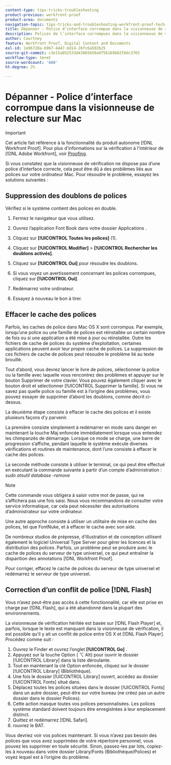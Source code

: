 ```yaml
---
content-type: tips-tricks-troubleshooting
product-previous: workfront-proof
product-area: documents
navigation-topic: tips-tricks-and-troubleshooting-workfront-proof-tech-corner
title: Dépanner - Police d’interface corrompue dans la visionneuse de relecture sur Mac
description: Polices de l’interface corrompues dans la visionneuse de vérification sur Mac
author: Courtney
feature: Workfront Proof, Digital Content and Documents
exl-id: 1e96720a-b967-4447-bd14-26fc6a502b25
source-git-commit: c3e15a052533d43065b50a9f56169b82f8dc3765
workflow-type: tm+mt
source-wordcount: '660'
ht-degree: 2%

---
```


# Dépanner - Police d’interface corrompue dans la visionneuse de relecture sur Mac

>[!IMPORTANT]
>
>Cet article fait référence à la fonctionnalité du produit autonome [!DNL Workfront Proof]. Pour plus d&#39;informations sur la vérification à l&#39;intérieur de [!DNL Adobe Workfront], voir [Proofing](../../../review-and-approve-work/proofing/proofing.md).

Si vous constatez que la visionneuse de vérification ne dispose pas d’une police d’interface correcte, cela peut être dû à des problèmes liés aux polices sur votre ordinateur Mac. Pour résoudre le problème, essayez les solutions suivantes :

## Suppression des doublons de polices

Vérifiez si le système contient des polices en double.

1. Fermez le navigateur que vous utilisez.
1. Ouvrez l’application Font Book dans votre dossier Applications .
1. Cliquez sur **[!UICONTROL Toutes les polices]** (1).
1. Cliquez sur **[!UICONTROL Modifier]** > **[!UICONTROL Rechercher les doublons activés]**.

1. Cliquez sur **[!UICONTROL Oui]** pour résoudre les doublons.
1. Si vous voyez un avertissement concernant les polices corrompues, cliquez sur **[!UICONTROL Oui]**.
1. Redémarrez votre ordinateur.
1. Essayez à nouveau le bon à tirer.

## Effacer le cache des polices

Parfois, les caches de police dans Mac OS X sont corrompus. Par exemple, lorsqu’une police ou une famille de polices est réinstallée un certain nombre de fois ou si une application a été mise à jour ou réinstallée. Outre les fichiers de cache de polices du système d’exploitation, certaines applications peuvent avoir leur propre cache de polices. La suppression de ces fichiers de cache de polices peut résoudre le problème lié au texte brouillé.

Tout d’abord, vous devrez lancer le livre de polices, sélectionner la police ou la famille avec laquelle vous rencontrez des problèmes et appuyer sur le bouton Supprimer de votre clavier. Vous pouvez également cliquer avec le bouton droit et sélectionner [!UICONTROL Supprimer la famille]. Si vous ne savez pas quelle police ou famille est à l’origine des problèmes, vous pouvez essayer de supprimer d’abord les doublons, comme décrit ci-dessus.

La deuxième étape consiste à effacer le cache des polices et il existe plusieurs façons d’y parvenir.

La première consiste simplement à redémarrer en mode sans danger en maintenant la touche Maj enfoncée immédiatement lorsque vous entendez les chimpanzés de démarrage. Lorsque ce mode se charge, une barre de progression s’affiche, pendant laquelle le système exécute diverses vérifications et routines de maintenance, dont l’une consiste à effacer le cache des polices.

La seconde méthode consiste à utiliser le terminal, ce qui peut être effectué en exécutant la commande suivante à partir d’un compte d’administration : *sudo atsutil database -remove*

>[!NOTE]
>
>Cette commande vous obligera à saisir votre mot de passe, qui ne s’affichera pas une fois saisi. Nous vous recommandons de consulter votre service informatique, car cela peut nécessiter des autorisations d’administrateur sur votre ordinateur.

Une autre approche consiste à utiliser un utilitaire de mise en cache des polices, tel que FontNuke, et à effacer le cache avec son aide.

De nombreux studios de prépresse, d’illustration et de conception utilisent également le logiciel Universal Type Server pour gérer les licences et la distribution des polices. Parfois, un problème peut se produire avec le cache de polices du serveur de type universel, ce qui peut entraîner la disparition des annotations [!DNL Workfront Proof].

Pour corriger, effacez le cache de polices du serveur de type universel et redémarrez le serveur de type universel.

## Correction d’un conflit de police [!DNL Flash]

Vous n’avez peut-être pas accès à cette fonctionnalité, car elle est prise en charge par [!DNL Flash], qui a été abandonné dans la plupart des environnements.

La visionneuse de vérification héritée est basée sur [!DNL Flash Player] et, parfois, lorsque le texte est manquant dans la visionneuse de vérification, il est possible qu’il y ait un conflit de police entre OS X et [!DNL Flash Player]. Procédez comme suit :

1. Ouvrez le Finder et ouvrez l’onglet **[!UICONTROL Go]** .
1. Appuyez sur la touche Option ( ⌥ Alt) pour ouvrir le dossier [!UICONTROL Library] dans la liste déroulante.
1. Tout en maintenant la clé Option enfoncée, cliquez sur le dossier [!UICONTROL Library] (Bibliothèque).
1. Une fois le dossier [!UICONTROL Library] ouvert, accédez au dossier [!UICONTROL Fonts] situé dans.
1. Déplacez toutes les polices situées dans le dossier [!UICONTROL Fonts] dans un autre dossier, peut-être sur votre bureau (ne créez pas un autre dossier dans le dossier Polices).
1. Cette action masque toutes vos polices personnalisées. Les polices système standard doivent toujours être enregistrées à leur emplacement distinct.
1. Quittez et redémarrez [!DNL Safari].
1. rouvrez le BAT.

Vous devriez voir vos polices maintenant. Si vous n’avez pas besoin des polices que vous avez supprimées de votre répertoire personnel, vous pouvez les supprimer en toute sécurité. Sinon, passez-les par lots, copiez-les à nouveau dans votre dossier Library/Fonts (Bibliothèque/Polices) et voyez lequel est à l’origine du problème.
